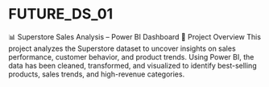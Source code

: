 # FUTURE_DS_01
📊 Superstore Sales Analysis – Power BI Dashboard 🔹 Project Overview  This project analyzes the Superstore dataset to uncover insights on sales performance, customer behavior, and product trends. Using Power BI, the data has been cleaned, transformed, and visualized to identify best-selling products, sales trends, and high-revenue categories.

